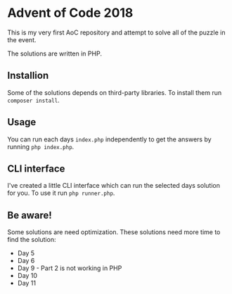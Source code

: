 # Advent of Code 2018

This is my very first AoC repository and attempt to solve all of the puzzle in the event.

The solutions are written in PHP.

## Installion

Some of the solutions depends on third-party libraries. To install them run `composer install`.

## Usage

You can run each days `index.php` independently to get the answers by running `php index.php`.

## CLI interface

I've created a little CLI interface which can run the selected days solution for you. To use it run `php runner.php`.

## Be aware!

Some solutions are need optimization. These solutions need more time to find the solution:

* Day 5
* Day 6
* Day 9 - Part 2 is not working in PHP
* Day 10
* Day 11